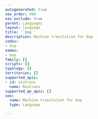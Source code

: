 ```yaml
---
autogenerated: true
nav_order: 999
nav_exclude: true
parent: Languages
layout: language
title: '`bnp`'
description: Machine translation for bnp
codes:
- bnp
names:
- bnp
family: []
scripts: []
typology: []
territories: []
supported_apis:
- id: niutrans
  name: Niutrans
supported_qe_apis: []
seo:
  name: Machine translation for bnp
  type: Language

---
```


